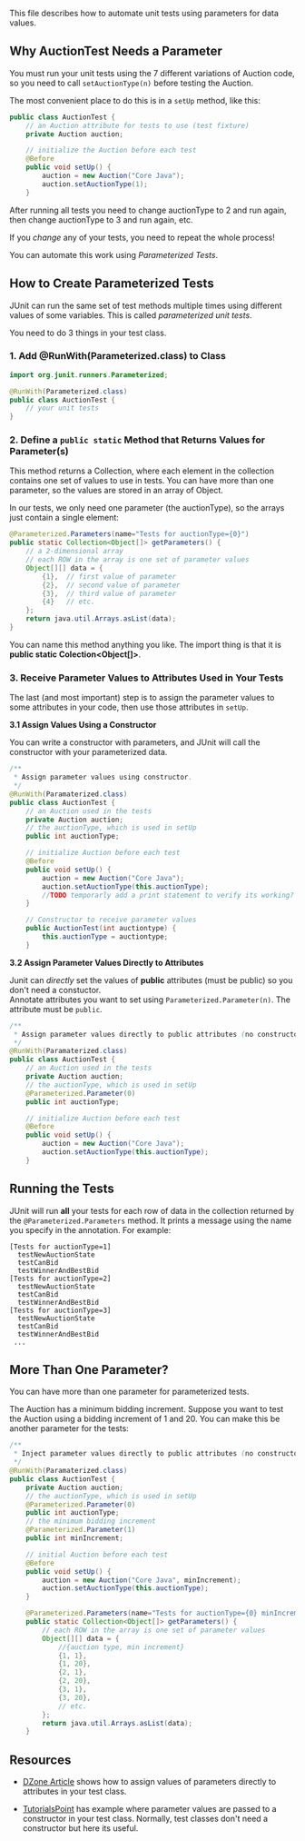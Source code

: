 This file describes how to automate unit tests using parameters for data values.

## Why AuctionTest Needs a Parameter

You must run your unit tests using the 7 different variations of Auction code,
so you need to call `setAuctionType(n)` before testing the Auction.

The most convenient place to do this is in a `setUp` method, like this:

```java
public class AuctionTest {
	// an Auction attribute for tests to use (test fixture)
	private Auction auction;

	// initialize the Auction before each test
	@Before
	public void setUp() {
		auction = new Auction("Core Java");
		auction.setAuctionType(1);
	}
```

After running all tests you need to change auctionType to 2 and run again,
then change auctionType to 3 and run again, etc.

If you *change* any of your tests, you need to repeat the whole process!

You can automate this work using *Parameterized Tests*.


## How to Create Parameterized Tests

JUnit can run the same set of test methods multiple times using different
values of some variables.  This is called *parameterized unit tests*.

You need to do 3 things in your test class.

### 1. Add @RunWith(Parameterized.class) to Class

```java
import org.junit.runners.Parameterized;

@RunWith(Parameterized.class)
public class AuctionTest {
	// your unit tests
}
```

### 2. Define a `public static` Method that Returns Values for Parameter(s)

This method returns a Collection, where each element in the collection 
contains one set of values to use in tests.
You can have more than one parameter, so the values are stored
in an array of Object.

In our tests, we only need one parameter (the auctionType), 
so the arrays just contain a single element:

```java
@Parameterized.Parameters(name="Tests for auctionType={0}")
public static Collection<Object[]> getParameters() {
	// a 2-dimensional array
	// each ROW in the array is one set of parameter values
	Object[][] data = {
		{1},  // first value of parameter
		{2},  // second value of parameter
		{3},  // third value of parameter
		{4}   // etc.
	};
	return java.util.Arrays.asList(data);
}
```

You can name this method anything you like.  The import thing is
that it is **public static Colection<Object[]>**.

### 3. Receive Parameter Values to Attributes Used in Your Tests

The last (and most important) step is to assign the parameter values
to some attributes in your code, then use those attributes in `setUp`.

**3.1 Assign Values Using a Constructor**

You can write a constructor with parameters, and JUnit will call the constructor with your parameterized data.

```java
/**
 * Assign parameter values using constructor.
 */
@RunWith(Paramaterized.class)
public class AuctionTest {
	// an Auction used in the tests
	private Auction auction;
	// the auctionType, which is used in setUp
	public int auctionType;

	// initialize Auction before each test
	@Before
	public void setUp() {
		auction = new Auction("Core Java");
		auction.setAuctionType(this.auctionType);
		//TODO temporarly add a print statement to verify its working?
	}

	// Constructor to receive parameter values
	public AuctionTest(int auctiontype) {
		this.auctionType = auctiontype;
	}
```

**3.2 Assign Parameter Values Directly to Attributes**

Junit can *directly* set the values of **public** attributes (must be public)
so you don't need a constuctor.  
Annotate attributes you want to set using `Parameterized.Parameter(n)`. The attribute must be `public`.

```java
/**
 * Assign parameter values directly to public attributes (no constructor)
 */
@RunWith(Paramaterized.class)
public class AuctionTest {
	// an Auction used in the tests
	private Auction auction;
	// the auctionType, which is used in setUp
	@Parameterized.Parameter(0)
	public int auctionType;

	// initialize Auction before each test
	@Before
	public void setUp() {
		auction = new Auction("Core Java");
		auction.setAuctionType(this.auctionType);
	}
```

## Running the Tests

JUnit will run **all** your tests for each row of data in the collection returned by the `@Parameterized.Parameters` method.  It prints a message using the name you specify in the annotation.  For example:

```
[Tests for auctionType=1]
  testNewAuctionState
  testCanBid
  testWinnerAndBestBid
[Tests for auctionType=2]
  testNewAuctionState
  testCanBid
  testWinnerAndBestBid
[Tests for auctionType=3]
  testNewAuctionState
  testCanBid
  testWinnerAndBestBid
 ...
```

## More Than One Parameter?

You can have more than one parameter for parameterized tests.

The Auction has a minimum bidding increment.
Suppose you want to test the Auction using a bidding increment of 1 and 20.  You can make this be another parameter for the tests:

```java
/**
 * Inject parameter values directly to public attributes (no constructor)
 */
@RunWith(Paramaterized.class)
public class AuctionTest {
	private Auction auction;
	// the auctionType, which is used in setUp
	@Parameterized.Parameter(0)
	public int auctionType;
	// the minimum bidding increment
	@Parameterized.Parameter(1)
	public int minIncrement;

	// initial Auction before each test
	@Before
	public void setUp() {
		auction = new Auction("Core Java", minIncrement);
		auction.setAuctionType(this.auctionType);
	}

	@Parameterized.Parameters(name="Tests for auctionType={0} minIncrement={1}")
	public static Collection<Object[]> getParameters() {
		// each ROW in the array is one set of parameter values
		Object[][] data = {
			//{auction type, min increment}
			{1, 1},
			{1, 20},
			{2, 1},
			{2, 20},
			{3, 1},
			{3, 20},
            // etc.
     	};
		return java.util.Arrays.asList(data);
	}
```


## Resources

* [DZone Article](https://dzone.com/articles/junit-parameterized-test) shows how to assign values of parameters directly to attributes in your test class. 

* [TutorialsPoint](https://www.tutorialspoint.com/junit/junit_parameterized_test.htm) has example where parameter values are passed to a constructor in your test class.  Normally, test classes don't need a constructor but here its useful.
